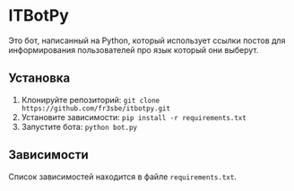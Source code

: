 # ITBotPy
Это бот, написанный на Python, который использует ссылки постов для информирования пользователей про язык который они выберут.

## Установка
1. Клонируйте репозиторий: `git clone https://github.com/fr3sbe/itbotpy.git`
2. Установите зависимости: `pip install -r requirements.txt`
3. Запустите бота: `python bot.py`

## Зависимости
Список зависимостей находится в файле `requirements.txt`.

